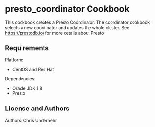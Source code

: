 presto_coordinator Cookbook
===============
This cookbook creates a Presto Coordinator.  The coordinator cookbook selects a new coordinator and updates the whole cluster.
See https://prestodb.io/ for more details about Presto

Requirements
------------
Platform:

* CentOS and Red Hat

Dependencies:

* Oracle JDK 1.8
* Presto

License and Authors
-------------------
Authors:
Chris Undernehr
